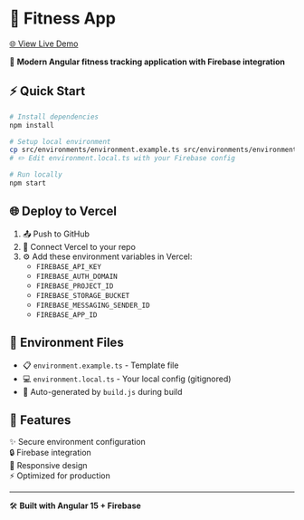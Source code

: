 # 💪 Fitness App

[🌐 View Live Demo](https://angular-fitness-app.vercel.app/)

🚀 **Modern Angular fitness tracking application with Firebase integration**

## ⚡ Quick Start

```bash
# Install dependencies
npm install

# Setup local environment
cp src/environments/environment.example.ts src/environments/environment.local.ts
# ✏️ Edit environment.local.ts with your Firebase config

# Run locally
npm start
```

## 🌐 Deploy to Vercel

1. 📤 Push to GitHub
2. 🔗 Connect Vercel to your repo  
3. ⚙️ Add these environment variables in Vercel:
   - `FIREBASE_API_KEY`
   - `FIREBASE_AUTH_DOMAIN` 
   - `FIREBASE_PROJECT_ID`
   - `FIREBASE_STORAGE_BUCKET`
   - `FIREBASE_MESSAGING_SENDER_ID`
   - `FIREBASE_APP_ID`

## 📁 Environment Files

- 📋 `environment.example.ts` - Template file
- 💻 `environment.local.ts` - Your local config (gitignored)
- 🤖 Auto-generated by `build.js` during build

## 🎯 Features

✨ Secure environment configuration  
🔒 Firebase integration  
📱 Responsive design  
⚡ Optimized for production  

---

🛠️ **Built with Angular 15 + Firebase**

